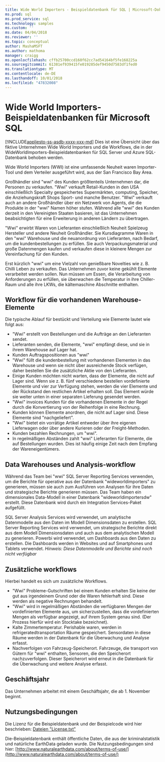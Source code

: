 ```yaml
---
title: Wide World Importers - Beispieldatenbank für SQL | Microsoft-Dokumentation
ms.prod: sql
ms.prod_service: sql
ms.technology: samples
ms.custom: ''
ms.date: 04/04/2018
ms.reviewer: ''
ms.topic: conceptual
author: MashaMSFT
ms.author: mathoma
manager: craigg
ms.openlocfilehash: cffb25700ccd160f62cc7ad54164bf5fe168225a
ms.sourcegitcommit: 61381ef939415fe019285def9450d7583df1fed0
ms.translationtype: MT
ms.contentlocale: de-DE
ms.lasthandoff: 10/01/2018
ms.locfileid: "47832008"
---
```

# <a name="wide-world-importers-sample-databases-for-microsoft-sql"></a>Wide World Importers-Beispieldatenbanken für Microsoft SQL
[!INCLUDE[appliesto-ss-asdb-xxxx-xxx-md](../includes/appliesto-ss-asdb-xxxx-xxx-md.md)]
Dies ist eine Übersicht über das fiktive Unternehmen Wide World Importers und die Workflows, die in der WideWorldImporters-Beispieldatenbanken für SQL Server und Azure SQL-Datenbank behoben werden.  

Wide World Importers (WWI) ist eine umfassende Neuheit waren Importer-Tool und dem Verteiler ausgeführt wird, aus der San Francisco Bay Area.

Großhändler sind "wwi" des Kunden größtenteils Unternehmen dar, die Personen zu verkaufen. "Wwi" verkauft Retail-Kunden in den USA einschließlich Specialty gespeichertes Supermärkten, computing, Speicher, die Anziehungskraft Shops Sport- und manche Benutzer. "Wwi" verkauft auch an andere Großhändler über ein Netzwerk von Agents, die die Produkte in der "wwi" Namen höher stufen. Während alle "wwi" des Kunden derzeit in den Vereinigten Staaten basieren, ist das Unternehmen beabsichtigten für eine Erweiterung in anderen Ländern zu übertragen.

"Wwi" erwirbt Waren von Lieferanten einschließlich Neuheit Spielzeug Hersteller und andere Neuheit Großhändler. Sie Kursdiagramme Waren in den "wwi" Warehouse und die neuanordnung von Lieferanten, nach Bedarf, um die kundenbestellungen zu erfüllen. Sie auch Verpackungsmaterial und große Datenmengen kaufen und verkaufen diese in kleinere Mengen zur Vereinfachung für den Kunden.

Erst kürzlich "wwi" um eine Vielzahl von genießbare Novelties wie z. B. Chilli Leben zu verkaufen.  Das Unternehmen zuvor keine gekühlt Elemente verarbeitet werden sollen. Nun müssen um Essen, die Verarbeitung von Anforderungen zu erfüllen, sie überwachen die Temperatur in ihre Chiller-Raum und alle ihre LKWs, die kältemaschine Abschnitte enthalten.

## <a name="workflow-for-warehouse-stock-items"></a>Workflow für die vorhandenen Warehouse-Elemente

Die typische Ablauf für bestückt und Verteilung wie Elemente lautet wie folgt aus:
- "Wwi" erstellt von Bestellungen und die Aufträge an den Lieferanten sendet.
- Lieferanten senden, die Elemente, "wwi" empfängt diese, und sie in ihrem Warehouse auf Lager hat.
- Kunden Auftragspositionen aus "wwi"
- "Wwi" füllt die kundenbestellung mit vorhandenen Elementen in das Warehouse und wenn sie nicht über ausreichende Stock verfügen, daher bestellen Sie die zusätzliche Aktie von den Lieferanten.
- Einige Kunden möchten nicht warten, dass der Elemente, die nicht auf Lager sind. Wenn sie z. B. fünf verschiedene bestellen vordefinierte Elemente und vier zur Verfügung stehen, werden die vier Elemente und der Rückstand den restlichen Artikel erhalten soll. Das Element würde sie weiter unten in einer separaten Lieferung gesendet werden.
- "Wwi" invoices Kunden für die vorhandenen Elemente in der Regel durch die Konvertierung von der Reihenfolge in eine Rechnung.
- Kunden können Elemente anordnen, die nicht auf Lager sind. Diese Elemente sind "nachgeliefert".
- "Wwi" bietet ein vorrätige Artikel entweder über ihre eigenen Lieferwagen oder über andere Kurieren oder der Freight-Methoden.
- Kunden bezahlen Rechnungen, um "wwi".
- In regelmäßigen Abständen zahlt "wwi" Lieferanten für Elemente, die auf Bestellungen wurden. Dies ist häufig einige Zeit nach dem Empfang der Wareneigentümers.

## <a name="data-warehouse-and-analysis-workflow"></a>Data Warehouses und Analysis-workflow

Während das Team bei "wwi" SQL Server Reporting Services verwenden, um die Berichte für operative aus der Datenbank "wideworldimporters" zu generieren, müssen sie auch zum Ausführen von Analysen für ihre Daten und strategische Berichte generieren müssen. Das Team haben ein dimensionales Data-Modell in einer Datenbank "wideworldimportersdw" erstellt. Diese Datenbank wird durch ein Integration Services-Paket aufgefüllt.

SQL Server Analysis Services wird verwendet, um analytische Datenmodelle aus den Daten im Modell Dimensionsdaten zu erstellen. SQL Server Reporting Services wird verwendet, um strategische Berichte direkt aus dem Modell Dimensionsdaten und auch aus dem analytischen Modell zu generieren. Powerbi wird verwendet, um Dashboards aus den Daten zu erstellen. Die Dashboards werden in Websites und auf Smartphones und Tablets verwendet. *Hinweis: Diese Datenmodelle und Berichte sind noch nicht verfügbar*

## <a name="additional-workflows"></a>Zusätzliche workflows

Hierbei handelt es sich um zusätzliche Workflows.
- "Wwi" Probleme-Gutschriften bei einem Kunden erhalten Sie keine der gut aus irgendeinem Grund oder die Waren fehlerhaft sind. Diese werden als negative Rechnungen behandelt.
- "Wwi" wird in regelmäßigen Abständen die verfügbaren Mengen der vordefinierten Elemente aus, um sicherzustellen, dass die vordefinierten Mengen als verfügbar angezeigt, auf ihrem System genau sind. (Der Prozess hierfür wird ein Stocktake bezeichnet).
- Kalte Zimmertemperatur. Perishable waren, werden in refrigeratedtransportation Räume gespeichert. Sensordaten in diese Räume werden in der Datenbank für die Überwachung und Analyse erfasst.
- Nachverfolgen von Fahrzeug-Speicherort. Fahrzeuge, die transport von Gütern für "wwi" enthalten, Sensoren, die den Speicherort nachzuverfolgen. Dieser Speicherort wird erneut in die Datenbank für die Überwachung und weitere Analyse erfasst.

## <a name="fiscal-year"></a>Geschäftsjahr

Das Unternehmen arbeitet mit einem Geschäftsjahr, die ab 1. November beginnt.

## <a name="terms-of-use"></a>Nutzungsbedingungen

Die Lizenz für die Beispieldatenbank und der Beispielcode wird hier beschrieben: [Dateien "License.txt"](https://github.com/Microsoft/sql-server-samples/blob/master/license.txt)

Die-Beispieldatenbank enthält öffentliche Daten, die aus der kriminalstatistik und natürliche EarthData geladen wurde. Die Nutzungsbedingungen sind hier: [http://www.naturalearthdata.com/about/terms-of-use/](http://www.naturalearthdata.com/about/terms-of-use/)
